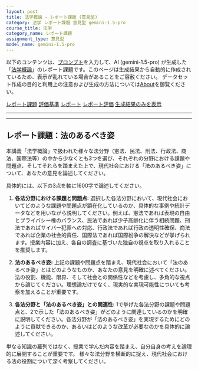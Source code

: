 ```yaml
---
layout: post
title: 法学概論 - レポート課題 (意見型)
category: 法学 レポート課題 意見型 gemini-1.5-pro
course_title: 法学
category_name: レポート課題
assignment_type: 意見型
model_name: gemini-1.5-pro
---
```


以下のコンテンツは、[プロンプト](http://127.0.0.1:8000/generated/法学/gemini-1.5-pro/prompt_レポート課題-意見型.md)を入力して、AI (gemini-1.5-pro) が生成した「[法学概論](/contents/法学/)」のレポート課題です。このページは生成結果から自動的に作成されているため、表示が乱れている場合があることをご容赦ください。
データセット作成の目的と利用上の注意および生成の方法については[About](/About)を御覧ください。

[レポート課題](../レポート課題-意見型)
[評価基準](../評価基準-意見型)
[レポート](../レポート-意見型)
[レポート評価](../レポート評価-意見型)
[生成結果のみを表示](http://127.0.0.1:8000/generated/法学/gemini-1.5-pro/レポート課題-意見型.md)
  

***
***
  
## レポート課題：法のあるべき姿

本講義「法学概論」で扱われた様々な法分野（憲法、民法、刑法、行政法、商法、国際法等）の中から少なくとも3つを選び、それぞれの分野における課題や問題点、そしてそれらを踏まえた上で、現代社会における「法のあるべき姿」について、あなたの意見を論述してください。

具体的には、以下の3点を軸に1600字で論述してください。

1. **各法分野における課題と問題点:**  選択した各法分野において、現代社会においてどのような課題や問題点が顕在化しているのか、具体的な事例や統計データなどを用いながら説明してください。例えば、憲法であれば表現の自由とプライバシー権のバランス、民法であれば少子高齢化に伴う相続問題、刑法であればサイバー犯罪への対応、行政法であれば行政の透明性確保、商法であれば企業の社会的責任、国際法であれば国際紛争の解決などが挙げられます。授業内容に加え、各自の調査に基づいた独自の視点を取り入れることを推奨します。

2. **法のあるべき姿:**  上記の課題や問題点を踏まえ、現代社会において「法のあるべき姿」とはどのようなものか、あなたの意見を明確に述べてください。法の役割、機能、限界、そして社会との関係性などを考慮し、多角的な視点から論じてください。理想論だけでなく、現実的な実現可能性についても考察を加えることが重要です。

3. **各法分野と「法のあるべき姿」との関連性:**  1で挙げた各法分野の課題や問題点と、2で示した「法のあるべき姿」がどのように関連しているのかを明確に説明してください。各法分野が「法のあるべき姿」を実現するためにどのように貢献できるのか、あるいはどのような改革が必要なのかを具体的に論述してください。

単なる知識の羅列ではなく、授業で学んだ内容を踏まえ、自分自身の考えを論理的に展開することが重要です。  様々な法分野を横断的に捉え、現代社会における法の役割について深く考察してください。
